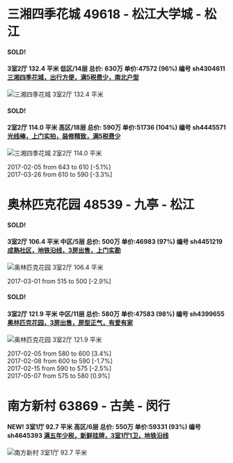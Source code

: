 # 三湘四季花城 49618 - 松江大学城 - 松江

#### SOLD!
#### 3室2厅 132.4 平米 低区/14层 总价: 630万 单价:47572 (96%) 编号 sh4304611 [三湘四季花城，出行方便，满5税费少，南北户型](https://href.li/?http://sh.lianjia.com/ershoufang/sh4304611.html)

![三湘四季花城 3室2厅 132.4 平米](http://cdn1.dooioo.com/fetch/vp/fy/gi/20161119/9df6b75b-2974-4219-8cd2-fc564581dba6.jpg_200x150.jpg)



    
#### SOLD!
#### 2室2厅 114.0 平米 高区/18层 总价: 590万 单价:51736 (104%) 编号 sh4445571 [光线棒，上门实拍，装修精致，满5税费少](https://href.li/?http://sh.lianjia.com/ershoufang/sh4445571.html)

![三湘四季花城 2室2厅 114.0 平米](http://cdn1.dooioo.com/fetch/vp/fy/gi/20161211/b6f1ff25-58d8-4166-a34c-49d8f757eae5.jpg_200x150.jpg)

2017-02-05 from 643 to 610 [-5.1%]<br />2017-03-26 from 610 to 590 [-3.3%]

    


# 奥林匹克花园 48539 - 九亭 - 松江

#### SOLD!
#### 3室2厅 106.4 平米 中区/5层 总价: 500万 单价:46983 (97%) 编号 sh4451219 [成熟社区，地铁沿线，3房出售，上门实勘](https://href.li/?http://sh.lianjia.com/ershoufang/sh4451219.html)

![奥林匹克花园 3室2厅 106.4 平米](http://cdn1.dooioo.com/fetch/vp/fy/gi/20170106/17e91809-0b14-4e9b-aa80-d72f6a9aa65c.jpg_200x150.jpg)

2017-03-01 from 515 to 500 [-2.9%]

    
#### SOLD!
#### 3室2厅 121.9 平米 中区/11层 总价: 580万 单价:47583 (98%) 编号 sh4399655 [奥林匹克花园，3房出售，房型正气，有爱有家](https://href.li/?http://sh.lianjia.com/ershoufang/sh4399655.html)

![奥林匹克花园 3室2厅 121.9 平米](http://cdn1.dooioo.com/fetch/vp/fy/gi/20161121/839883bc-5e87-4638-9bdd-1b5bfdb55acd.jpg_200x150.jpg)

2017-02-05 from 580 to 600 [3.4%]<br />2017-02-08 from 600 to 590 [-1.7%]<br />2017-02-15 from 590 to 575 [-2.5%]<br />2017-05-07 from 575 to 580 [0.9%]

    


# 南方新村 63869 - 古美 - 闵行

#### NEW! 3室1厅 92.7 平米 高区/6层 总价: 550万 单价:59331 (93%) 编号 sh4645393 [满五年少税，新鲜挂牌，3室1厅1卫，地铁沿线](https://href.li/?http://sh.lianjia.com/ershoufang/sh4645393.html)

![南方新村 3室1厅 92.7 平米](http://cdn7.dooioo.com/static/img/new-version/default_block.png)

    


